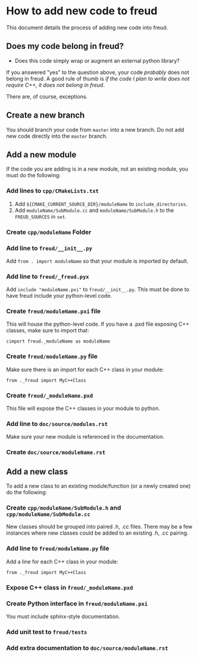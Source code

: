 # How to add new code to freud

This document details the process of adding new code into freud.

## Does my code belong in freud?

* Does this code simply wrap or augment an external python library?

If you answered "yes" to the question above, your code *probably* does not belong in freud. A good rule of thumb
is *if the code I plan to write does not require C++, it does not belong in freud*.

There are, of course, exceptions.

## Create a new branch

You should branch your code from `master` into a new branch. Do not add new code directly into the `master` branch.

## Add a new module

If the code you are adding is in a *new* module, not an existing module, you must do the following:

### Add lines to `cpp/CMakeLists.txt`

1. Add `${CMAKE_CURRENT_SOURCE_DIR}/moduleName` to `include_directories`.
2. Add `moduleName/SubModule.cc` and `moduleName/SubModule.h` to the `FREUD_SOURCES` in `set`.

### Create `cpp/moduleName` Folder

### Add line to `freud/__init__.py`

Add `from . import moduleName` so that your module is imported by default.

### Add line to `freud/_freud.pyx`

Add `include "moduleName.pxi"` to `freud/__init__.py`. This must be done to have freud include your python-level code.

### Create `freud/moduleName.pxi` file

This will house the python-level code. If you have a .pxd file exposing C++ classes, make sure to import that:

    cimport freud._moduleName as moduleName

### Create `freud/moduleName.py` file

Make sure there is an import for each C++ class in your module:

    from ._freud import MyC++Class

### Create `freud/_moduleName.pxd`

This file will expose the C++ classes in your module to python.

### Add line to `doc/source/modules.rst`

Make sure your new module is referenced in the documentation.

### Create `doc/source/moduleName.rst`

## Add a new class

To add a new class to an existing module/function (or a newly created one) do the following:

### Create `cpp/moduleName/SubModule.h` and `cpp/moduleName/SubModule.cc`

New classes should be grouped into paired .h, .cc files. There may be a few instances where new classes could be added
to an existing .h, .cc pairing.

### Add line to `freud/moduleName.py` file

Add a line for each C++ class in your module:

    from ._freud import MyC++Class

### Expose C++ class in `freud/_moduleName.pxd`

### Create Python interface in `freud/moduleName.pxi`

You must include sphinx-style documentation.

### Add unit test to `freud/tests`

### Add extra documentation to `doc/source/moduleName.rst`
